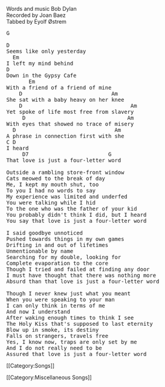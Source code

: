 Words and music Bob Dylan<br>
Recorded by Joan Baez<br>
Tabbed by Eyolf Østrem

<pre class="verse">
G

D
Seems like only yesterday
  Em
I left my mind behind
D
Down in the Gypsy Cafe
       Em
With a friend of a friend of mine
    D                            Am
She sat with a baby heavy on her knee
    D                                  Am
Yet spoke of life most free from slavery
     D                                Am
With eyes that showed no trace of misery
  D                               Am
A phrase in connection first with she
C D
I heard
     D7                         G
That love is just a four-letter word

Outside a rambling store-front window
Cats meowed to the break of day
Me, I kept my mouth shut, too
To you I had no words to say
My experience was limited and underfed
You were talking while I hid
To the one who was the father of your kid
You probably didn't think I did, but I heard
You say that love is just a four-letter word

I said goodbye unnoticed
Pushed towards things in my own games
Drifting in and out of lifetimes
Unmentionable by name
Searching for my double, looking for
Complete evaporation to the core
Though I tried and failed at finding any door
I must have thought that there was nothing more
Absurd than that love is just a four-letter word

Though I never knew just what you meant
When you were speaking to your man
I can only think in terms of me
And now I understand
After waking enough times to think I see
The Holy Kiss that's supposed to last eternity
Blow up in smoke, its destiny
Falls on strangers, travels free
Yes, I know now, traps are only set by me
And I do not really need to be
Assured that love is just a four-letter word
</pre>

[[Category:Songs]]

[[Category:Miscellaneous Songs]]